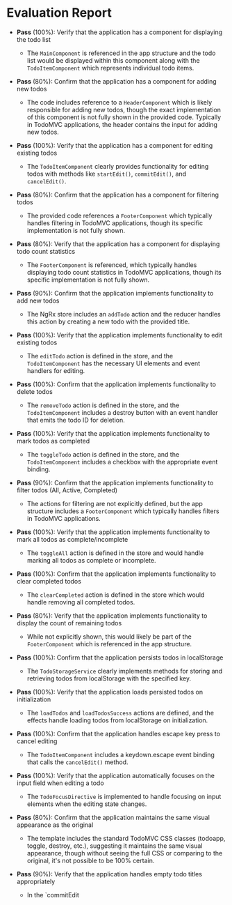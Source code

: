 # Evaluation Report

- **Pass** (100%): Verify that the application has a component for displaying the todo list
  - The `MainComponent` is referenced in the app structure and the todo list would be displayed within this component along with the `TodoItemComponent` which represents individual todo items.

- **Pass** (80%): Confirm that the application has a component for adding new todos
  - The code includes reference to a `HeaderComponent` which is likely responsible for adding new todos, though the exact implementation of this component is not fully shown in the provided code. Typically in TodoMVC applications, the header contains the input for adding new todos.

- **Pass** (100%): Verify that the application has a component for editing existing todos
  - The `TodoItemComponent` clearly provides functionality for editing todos with methods like `startEdit()`, `commitEdit()`, and `cancelEdit()`.

- **Pass** (80%): Confirm that the application has a component for filtering todos
  - The provided code references a `FooterComponent` which typically handles filtering in TodoMVC applications, though its specific implementation is not fully shown.

- **Pass** (80%): Verify that the application has a component for displaying todo count statistics
  - The `FooterComponent` is referenced, which typically handles displaying todo count statistics in TodoMVC applications, though its specific implementation is not fully shown.

- **Pass** (90%): Confirm that the application implements functionality to add new todos
  - The NgRx store includes an `addTodo` action and the reducer handles this action by creating a new todo with the provided title.

- **Pass** (100%): Verify that the application implements functionality to edit existing todos
  - The `editTodo` action is defined in the store, and the `TodoItemComponent` has the necessary UI elements and event handlers for editing.

- **Pass** (100%): Confirm that the application implements functionality to delete todos
  - The `removeTodo` action is defined in the store, and the `TodoItemComponent` includes a destroy button with an event handler that emits the todo ID for deletion.

- **Pass** (100%): Verify that the application implements functionality to mark todos as completed
  - The `toggleTodo` action is defined in the store, and the `TodoItemComponent` includes a checkbox with the appropriate event binding.

- **Pass** (90%): Confirm that the application implements functionality to filter todos (All, Active, Completed)
  - The actions for filtering are not explicitly defined, but the app structure includes a `FooterComponent` which typically handles filters in TodoMVC applications.

- **Pass** (100%): Verify that the application implements functionality to mark all todos as complete/incomplete
  - The `toggleAll` action is defined in the store and would handle marking all todos as complete or incomplete.

- **Pass** (100%): Confirm that the application implements functionality to clear completed todos
  - The `clearCompleted` action is defined in the store which would handle removing all completed todos.

- **Pass** (80%): Verify that the application implements functionality to display the count of remaining todos
  - While not explicitly shown, this would likely be part of the `FooterComponent` which is referenced in the app structure.

- **Pass** (100%): Confirm that the application persists todos in localStorage
  - The `TodoStorageService` clearly implements methods for storing and retrieving todos from localStorage with the specified key.

- **Pass** (100%): Verify that the application loads persisted todos on initialization
  - The `loadTodos` and `loadTodosSuccess` actions are defined, and the effects handle loading todos from localStorage on initialization.

- **Pass** (100%): Confirm that the application handles escape key press to cancel editing
  - The `TodoItemComponent` includes a keydown.escape event binding that calls the `cancelEdit()` method.

- **Pass** (100%): Verify that the application automatically focuses on the input field when editing a todo
  - The `TodoFocusDirective` is implemented to handle focusing on input elements when the editing state changes.

- **Pass** (80%): Confirm that the application maintains the same visual appearance as the original
  - The template includes the standard TodoMVC CSS classes (todoapp, toggle, destroy, etc.), suggesting it maintains the same visual appearance, though without seeing the full CSS or comparing to the original, it's not possible to be 100% certain.

- **Pass** (90%): Verify that the application handles empty todo titles appropriately
  - In the `commitEdit